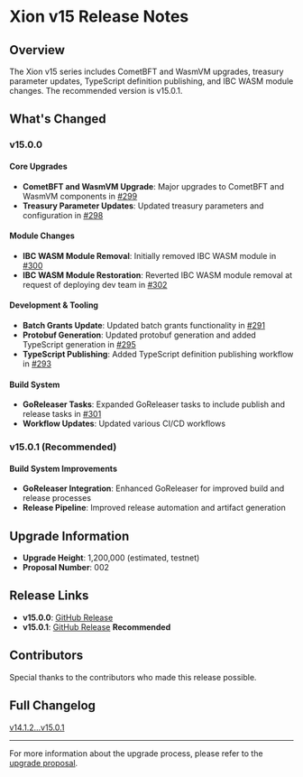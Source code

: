 # Xion v15 Release Notes

## Overview

The Xion v15 series includes CometBFT and WasmVM upgrades, treasury parameter updates, TypeScript definition publishing, and IBC WASM module changes. The recommended version is v15.0.1.

## What's Changed

### v15.0.0

#### Core Upgrades

- **CometBFT and WasmVM Upgrade**: Major upgrades to CometBFT and WasmVM components in [#299](https://github.com/burnt-labs/xion/pull/299)
- **Treasury Parameter Updates**: Updated treasury parameters and configuration in [#298](https://github.com/burnt-labs/xion/pull/298)

#### Module Changes

- **IBC WASM Module Removal**: Initially removed IBC WASM module in [#300](https://github.com/burnt-labs/xion/pull/300)
- **IBC WASM Module Restoration**: Reverted IBC WASM module removal at request of deploying dev team in [#302](https://github.com/burnt-labs/xion/pull/302)

#### Development & Tooling

- **Batch Grants Update**: Updated batch grants functionality in [#291](https://github.com/burnt-labs/xion/pull/291)
- **Protobuf Generation**: Updated protobuf generation and added TypeScript generation in [#295](https://github.com/burnt-labs/xion/pull/295)
- **TypeScript Publishing**: Added TypeScript definition publishing workflow in [#293](https://github.com/burnt-labs/xion/pull/293)

#### Build System

- **GoReleaser Tasks**: Expanded GoReleaser tasks to include publish and release tasks in [#301](https://github.com/burnt-labs/xion/pull/301)
- **Workflow Updates**: Updated various CI/CD workflows

### v15.0.1 (Recommended)

#### Build System Improvements

- **GoReleaser Integration**: Enhanced GoReleaser for improved build and release processes
- **Release Pipeline**: Improved release automation and artifact generation

## Upgrade Information

- **Upgrade Height**: 1,200,000 (estimated, testnet)
- **Proposal Number**: 002

## Release Links

- **v15.0.0**: [GitHub Release](https://github.com/burnt-labs/xion/releases/tag/v15.0.0)
- **v15.0.1**: [GitHub Release](https://github.com/burnt-labs/xion/releases/tag/v15.0.1) **Recommended**

## Contributors

Special thanks to the contributors who made this release possible.

## Full Changelog

[v14.1.2...v15.0.1](https://github.com/burnt-labs/xion/compare/v14.1.2...v15.0.1)

---

For more information about the upgrade process, please refer to the [upgrade proposal](../proposals/002-upgrade-v15.json).
